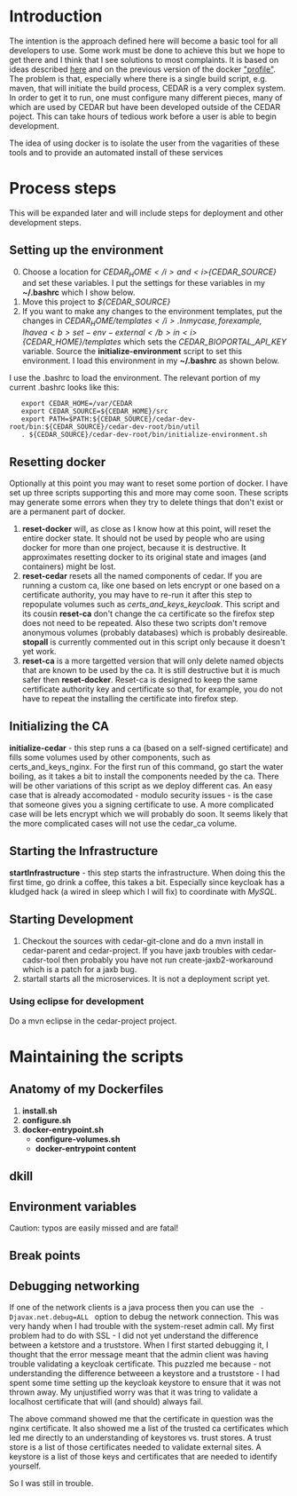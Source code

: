 
# Introduction

The intention is the approach defined here will become a basic tool
for all developers to use. Some work must be done to achieve this but
we  hope to get there and I think that I see solutions to most
complaints.  It is based on ideas described
[here](https://metadatacenter.readthedocs.io/en/latest/install-overview/)
and on the previous version of the docker
["profile"](https://github.com/metadatacenter/cedar-docker-build.git). The
problem is that, especially where there is a single build script,
e.g. maven, that will initiate the build process, CEDAR is a very
complex system.  In order to get it to run, one must configure many
different pieces, many of which are used by CEDAR but have been
developed outside of the CEDAR poject.  This can take hours of tedious
work before a user is able to begin development.

The idea of using docker is to isolate the user from the vagarities of
these tools and to provide an automated install of these services

# Process steps

This will be expanded later and will include steps for deployment and
other development steps.

## Setting up the environment

0. Choose a location for <i>${CEDAR_HOME}</i> and <i>${CEDAR_SOURCE}</i> and set
   these variables.  I put the settings for these variables in my
   <b>~/.bashrc</b> which I show below.
1. Move this project to <i>${CEDAR_SOURCE}</i>
0. If you want to make any changes to the environment templates, put
   the changes in <i>${CEDAR_HOME}/templates</i>. In my case, for example, I
   have a <b>set-env-external</b> in <i>${CEDAR_HOME}/templates</i> which sets the
   <i>CEDAR_BIOPORTAL_API_KEY</i> variable. Source the <b>initialize-environment</b>
   script to set this environment.  I load this environment in my
   <b>~/.bashrc</b> as shown below.

I use the .bashrc to load the environment.   The relevant portion of my current .bashrc looks like this:
```
   export CEDAR_HOME=/var/CEDAR
   export CEDAR_SOURCE=${CEDAR_HOME}/src
   export PATH=$PATH:${CEDAR_SOURCE}/cedar-dev-root/bin:${CEDAR_SOURCE}/cedar-dev-root/bin/util
   . ${CEDAR_SOURCE}/cedar-dev-root/bin/initialize-environment.sh
```

## Resetting docker

Optionally at this point you may want to reset some portion of
   docker.  I have set up three scripts supporting this and more may
   come soon.  These scripts may generate some errors when they try to
   delete things that don't exist or are a permanent part of docker.

1. <b>reset-docker</b> will, as close as I know how at this point,
   will reset the entire docker state.  It should not be used by
   people who are using docker for more than one project, because it
   is destructive.  It approximates resetting docker to its
   original state and images (and containers) might be
   lost.
3. <b>reset-cedar</b> resets all the named components of cedar.  If
   you are running a custom ca, like one based on lets encrypt or one
   based on a certificate authority, you
   may have to re-run it after this step to repopulate volumes such as
   <i>certs_and_keys_keycloak</i>. This script and its cousin
   <b>reset-ca</b> don't change the ca certificate so the firefox step
   does not need to be repeated.  Also these two scripts don't remove
   anonymous volumes (probably databases) which is probably
   desireable. <b>stopall</b> is currently
   commented out in this script only because it doesn't yet work.
2. <b>reset-ca</b> is a more targetted version that will only
   delete named objects that are known to be used by the ca.  It is
   still destructive but it is much safer then <b>reset-docker</b>.
   Reset-ca is designed to keep the same certificate authority key and
   certificate so that, for example, you do not have to repeat the
   installing the certificate into firefox step.

## Initializing the CA

<b>initialize-cedar</b> - this step runs a ca (based on a self-signed
   certificate) and fills some volumes used by other components, such
   as certs_and_keys_nginx.  For the first run of this command, go
   start the water boiling, as it takes a bit to install the
   components needed by the ca. There will be other variations of this
   script as we deploy different cas.  An easy case that is already
   accomodated - modulo security issues - is the case that someone
   gives you a signing certificate to use.  A more complicated case
   will be lets encrypt which we will probably do soon.  It seems
   likely that the more complicated cases will not use the cedar_ca volume.

## Starting the Infrastructure

<b>startInfrastructure</b> - this step starts the
   infrastructure. When doing this the first time, go
   drink a coffee, this takes a bit.  Especially since keycloak has a
   kludged hack (a wired in sleep which I will fix) to coordinate with <i>MySQL</i>.

## Starting Development

1. Checkout the sources with cedar-git-clone and do a mvn install in
   cedar-parent and cedar-project.  If you have jaxb troubles with cedar-cadsr-tool then probably you have
   not run create-jaxb2-workaround which is a patch for a jaxb bug.
2. startall starts all the microservices.  It is not a deployment script yet.


### Using eclipse for development

Do a mvn eclipse in the cedar-project project.

# Maintaining the scripts

## Anatomy of my Dockerfiles

1. <b>install.sh</b>
2. <b>configure.sh</b>
3. <b>docker-entrypoint.sh</b>
      * <b>configure-volumes.sh</b>
      * <b>docker-entrypoint content</b>

## dkill

## Environment variables

Caution: typos are easily missed and are fatal!

## Break points

## Debugging networking

If one of the network clients is a java process then you can use the
<code>
    -Djavax.net.debug=ALL
</code>
option to debug the network connection. This was very handy when I had
trouble with the system-reset admin call.  My first problem had to do
with SSL - I did not yet understand the difference between a ketstore
and a truststore.  When I first started debugging it, I thought that
the error message meant that the admin client was having trouble
validating a keycloak certificate.  This puzzled me because - not
understanding the difference betweeen a keystore and a truststore - I had
spent some time setting up the keycloak keystore to ensure that it was
not thrown away.  My unjustified worry was that it was tring to
validate a localhost certificate that will (and should) always fail.

The above command showed me that the certificate in question was the
nginx certificate.  It also showed me a list of the trusted ca
certificates which led me directly to an understanding of keystores
vs. trust stores.  A trust store is a list of those certificates
needed to validate external sites.  A keystore is a list of those
keys and certificates that are needed to identify yourself.

So I was still in trouble.